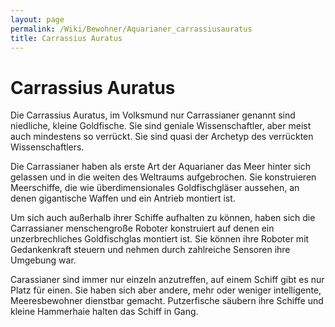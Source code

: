 ```yaml
---
layout: page
permalink: /Wiki/Bewohner/Aquarianer_carrassiusauratus
title: Carrassius Auratus
---
```



# Carrassius Auratus


Die Carrassius Auratus, im Volksmund nur Carrassianer genannt sind niedliche, kleine Goldfische. Sie sind geniale Wissenschaftler, aber meist auch mindestens so verrückt. Sie sind quasi der Archetyp des verrückten Wissenschaftlers.

Die Carrassianer haben als erste Art der Aquarianer das Meer hinter sich gelassen und in die weiten des Weltraums aufgebrochen. Sie konstruieren Meerschiffe, die wie überdimensionales Goldfischgläser aussehen, an denen gigantische Waffen und ein Antrieb montiert ist.

Um sich auch außerhalb ihrer Schiffe aufhalten zu können, haben sich die Carrassianer menschengroße Roboter konstruiert auf denen ein unzerbrechliches Goldfischglas montiert ist. Sie können ihre Roboter mit Gedankenkraft steuern und nehmen durch zahlreiche Sensoren ihre Umgebung war.

Carassianer sind immer nur einzeln anzutreffen, auf einem Schiff gibt es nur Platz für einen. Sie haben sich aber andere, mehr oder weniger intelligente, Meeresbewohner dienstbar gemacht. Putzerfische säubern ihre Schiffe und kleine Hammerhaie halten das Schiff in Gang.



